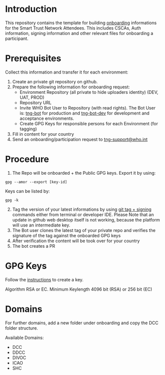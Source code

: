 # Introduction

This repository contains the template for building [onboarding](https://github.com/WorldHealthOrganization/smart-trust/blob/main/input/pagecontent/concepts_onboarding.md) informations for the Smart Trust Network Attendees. This includes CSCAs, Auth information, signing information and other relevant files for onboarding a participant.

# Prerequisites

Collect this information and transfer it for each environment:

1) Create an private git repository on github.
2) Prepare the following information for onboarding request: 
    - Environment Repository (all private to hide uploaders identity) (DEV, UAT, PROD)
    - Repository URL
    - Invite WHO Bot User to Repository (with read rights). The Bot User is: [tng-bot](https://github.com/tng-bot) for production and [tng-bot-dev](https://github.com/tng-bot-dev) for development and acceptance environments.
    - Create GPG Keys for responsible persons for each Environment (for tagging)
3) Fill in content for your country
4) Send an onboarding/participation request to tng-support@who.int

# Procedure

1) The Repo will be onboarded + the Public GPG keys. Export it by using: 
```
gpg --amor --export [key-id]
```
Keys can be listed by:
```
gpg -k
```
2) Tag the version of your latest informations by using [git tag + signing](https://git-scm.com/book/en/v2/Git-Tools-Signing-Your-Work) commands either from terminal or developer IDE. Please Note that an update in github web desktop itself is not working, because the platform will use an intermediate key.
3) The Bot user clones the latest tag of your private repo and verifies the signature of the tag against the onboarded GPG keys
4) After verification the content will be took over for your country
5) The bot creates a PR

# GPG Keys

Follow the [instructions](https://docs.github.com/en/authentication/managing-commit-signature-verification/generating-a-new-gpg-key) to create a key.

Algorithm RSA or EC.
Minimum Keylength 4096 bit (RSA) or 256 bit (EC)

# Domains

For further domains, add a new folder under onboarding and copy the DCC folder structure.

Available Domains: 

- DCC
- DDCC
- DIVOC
- ICAO
- SHC
